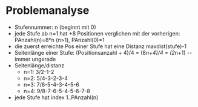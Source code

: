 # Problemanalyse

- Stufennummer: n (beginnt mit 0)
- jede Stufe ab n=1 hat +8 Positionen verglichen mit der vorherigen: PAnzahl(n)=8*n (n>1), PAnzahl(0)=1
- die zuerst erreichte Pos einer Stufe hat eine Distanz maxdist(stufe)-1
- Seitenlänge einer Stufe: (Positionsanzahl + 4)/4 = (8*n+4)/4 = (2*n+1) -- immer ungerade
- Seitenlänge/distanz
  - n=1: 3/2-1-2
  - n=2: 5/4-3-2-3-4
  - n=3: 7/6-5-4-3-4-5-6
  - n=4: 9/8-7-6-5-4-5-6-7-8
- jede Stufe hat index 1..PAnzahl(n)

